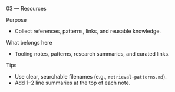 03 — Resources

Purpose
- Collect references, patterns, links, and reusable knowledge.

What belongs here
- Tooling notes, patterns, research summaries, and curated links.

Tips
- Use clear, searchable filenames (e.g., `retrieval-patterns.md`).
- Add 1–2 line summaries at the top of each note.
